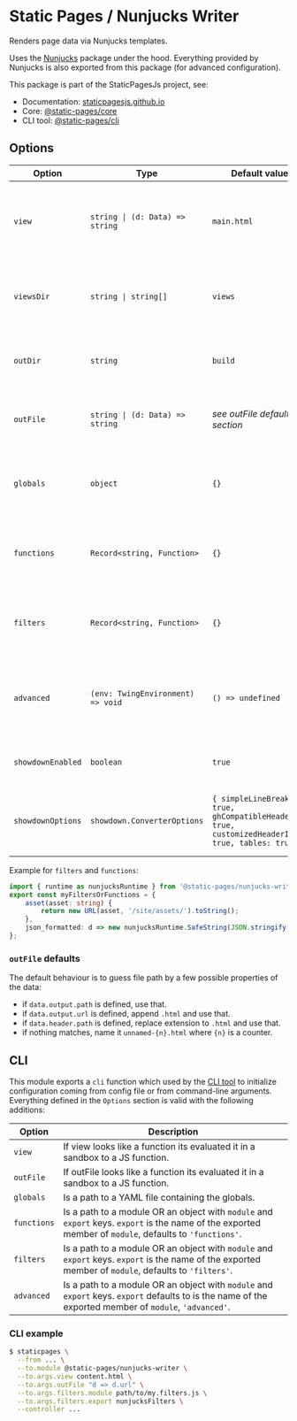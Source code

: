 # Static Pages / Nunjucks Writer

Renders page data via Nunjucks templates.

Uses the [Nunjucks](https://www.npmjs.com/package/nunjucks) package under the hood. Everything provided by Nunjucks is also exported from this package (for advanced configuration).

This package is part of the StaticPagesJs project, see:
- Documentation: [staticpagesjs.github.io](https://staticpagesjs.github.io/)
- Core: [@static-pages/core](https://www.npmjs.com/package/@static-pages/core)
- CLI tool: [@static-pages/cli](https://www.npmjs.com/package/@static-pages/cli)

## Options

| Option | Type | Default value | Description |
|--------|------|---------------|-------------|
| `view` | `string \| (d: Data) => string` | `main.html` | Template to render. If it's a function it gets evaluated on each render call. |
| `viewsDir` | `string \| string[]` | `views` | One or more directory path where the templates are found. |
| `outDir` | `string` | `build` | Directory where the rendered output is saved. |
| `outFile` | `string \| (d: Data) => string` | *see outFile defaults section* | Path of the rendered output relative to `outDir`. |
| `globals` | `object` | `{}` | Additional properties loaded to the nunjucks environment as globals. |
| `functions` | `Record<string, Function>` | `{}` | Functions in an object that gets loaded to the nunjucks environment. |
| `filters` | `Record<string, Function>` | `{}` | Filters in an object that gets loaded to the nunjucks environment. |
| `advanced` | `(env: TwingEnvironment) => void` | `() => undefined` | Allows advanced configuration via access to the `env` nunjucks environment. |
| `showdownEnabled` | `boolean` | `true` | Register a markdown filter; uses [showdown](http://showdownjs.com/). |
| `showdownOptions` | `showdown.ConverterOptions` | `{ simpleLineBreaks: true, ghCompatibleHeaderId: true, customizedHeaderId: true, tables: true }` | Custom options for the showdown markdown renderer. |

Example for `filters` and `functions`:
```ts
import { runtime as nunjucksRuntime } from '@static-pages/nunjucks-writer';
export const myFiltersOrFunctions = {
	asset(asset: string) {
		return new URL(asset, '/site/assets/').toString();
	},
	json_formatted: d => new nunjucksRuntime.SafeString(JSON.stringify(d, null, 4)),
};
```

### `outFile` defaults
The default behaviour is to guess file path by a few possible properties of the data:

- if `data.output.path` is defined, use that.
- if `data.output.url` is defined, append `.html` and use that.
- if `data.header.path` is defined, replace extension to `.html` and use that.
- if nothing matches, name it `unnamed-{n}.html` where `{n}` is a counter.

## CLI
This module exports a `cli` function which used by the [CLI tool](https://www.npmjs.com/package/@static-pages/cli) to initialize configuration coming from config file or from command-line arguments.
Everything defined in the `Options` section is valid with the following additions:

| Option | Description |
|--------|-------------|
| `view` | If view looks like a function its evaluated it in a sandbox to a JS function. |
| `outFile` | If outFile looks like a function its evaluated it in a sandbox to a JS function. |
| `globals` | Is a path to a YAML file containing the globals. |
| `functions` | Is a path to a module OR an object with `module` and `export` keys. `export` is the name of the exported member of `module`, defaults to `'functions'`. |
| `filters` | Is a path to a module OR an object with `module` and `export` keys. `export` is the name of the exported member of `module`, defaults to `'filters'`. |
| `advanced` | Is a path to a module OR an object with `module` and `export` keys. `export` defaults to is the name of the exported member of `module`, `'advanced'`. |

### CLI example
```sh
$ staticpages \
  --from ... \
  --to.module @static-pages/nunjucks-writer \
  --to.args.view content.html \
  --to.args.outFile "d => d.url" \
  --to.args.filters.module path/to/my.filters.js \
  --to.args.filters.export nunjucksFilters \
  --controller ...
```
